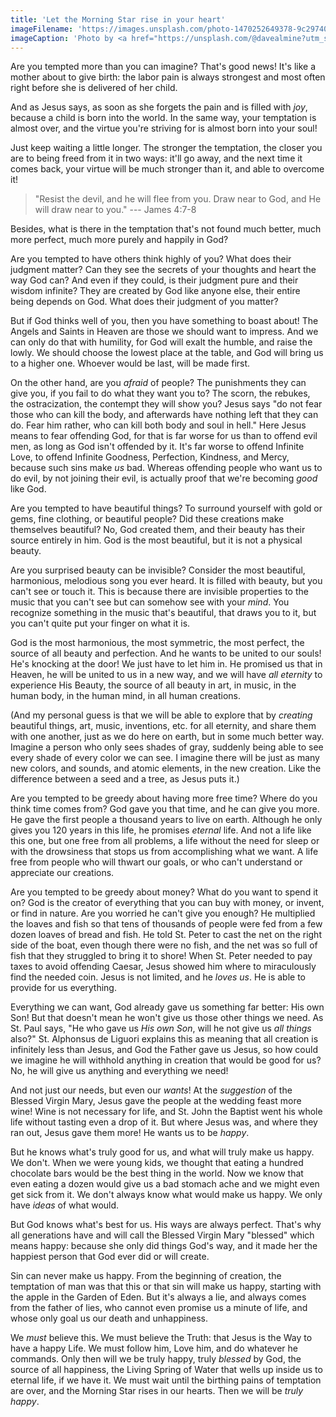 ```yaml
---
title: 'Let the Morning Star rise in your heart'
imageFilename: 'https://images.unsplash.com/photo-1470252649378-9c29740c9fa8?ixid=MnwxMjA3fDB8MHxwaG90by1wYWdlfHx8fGVufDB8fHx8&ixlib=rb-1.2.1&auto=format&fit=crop&w=1170&q=80'
imageCaption: 'Photo by <a href="https://unsplash.com/@davealmine?utm_source=unsplash&utm_medium=referral&utm_content=creditCopyText">Dawid Zawiła</a> on <a href="https://unsplash.com/?utm_source=unsplash&utm_medium=referral&utm_content=creditCopyText">Unsplash</a>'
---
```


Are you tempted more than you can imagine? That's good news! It's like a mother about to give birth: the labor pain is always strongest and most often right before she is delivered of her child.

And as Jesus says, as soon as she forgets the pain and is filled with *joy*, because a child is born into the world. In the same way, your temptation is almost over, and the virtue you're striving for is almost born into your soul!

Just keep waiting a little longer. The stronger the temptation, the closer you are to being freed from it in two ways: it'll go away, and the next time it comes back, your virtue will be much stronger than it, and able to overcome it!

> "Resist the devil, and he will flee from you. Draw near to God, and He will draw near to you." --- James 4:7-8

Besides, what is there in the temptation that's not found much better, much more perfect, much more purely and happily in God?

Are you tempted to have others think highly of you? What does their judgment matter? Can they see the secrets of your thoughts and heart the way God can? And even if they could, is their judgment pure and their wisdom infinite? They are created by God like anyone else, their entire being depends on God. What does their judgment of you matter?

But if God thinks well of you, then you have something to boast about! The Angels and Saints in Heaven are those we should want to impress. And we can only do that with humility, for God will exalt the humble, and raise the lowly. We should choose the lowest place at the table, and God will bring us to a higher one. Whoever would be last, will be made first.

On the other hand, are you *afraid* of people? The punishments they can give you, if you fail to do what they want you to? The scorn, the rebukes, the ostracization, the contempt they will show you? Jesus says "do not fear those who can kill the body, and afterwards have nothing left that they can do. Fear him rather, who can kill both body and soul in hell." Here Jesus means to fear offending God, for that is far worse for us than to offend evil men, as long as God isn't offended by it. It's far worse to offend Infinite Love, to offend Infinite Goodness, Perfection, Kindness, and Mercy, because such sins make *us* bad. Whereas offending people who want us to do evil, by not joining their evil, is actually proof that we're becoming *good* like God.

Are you tempted to have beautiful things? To surround yourself with gold or gems, fine clothing, or beautiful people? Did these creations make themselves beautiful? No, God created them, and their beauty has their source entirely in him. God is the most beautiful, but it is not a physical beauty.

Are you surprised beauty can be invisible? Consider the most beautiful, harmonious, melodious song you ever heard. It is filled with beauty, but you can't see or touch it. This is because there are invisible properties to the music that you can't see but can somehow see with your *mind*. You recognize something in the music that's beautiful, that draws you to it, but you can't quite put your finger on what it is.

God is the most harmonious, the most symmetric, the most perfect, the source of all beauty and perfection. And he wants to be united to our souls! He's knocking at the door! We just have to let him in. He promised us that in Heaven, he will be united to us in a new way, and we will have *all eternity* to experience His Beauty, the source of all beauty in art, in music, in the human body, in the human mind, in all human creations.

(And my personal guess is that we will be able to explore that by *creating* beautiful things, art, music, inventions, etc. for all eternity, and share them with one another, just as we do here on earth, but in some much better way. Imagine a person who only sees shades of gray, suddenly being able to see every shade of every color we can see. I imagine there will be just as many new colors, and sounds, and atomic elements, in the new creation. Like the difference between a seed and a tree, as Jesus puts it.)

Are you tempted to be greedy about having more free time? Where do you think time comes from? God gave you that time, and he can give you more. He gave the first people a thousand years to live on earth. Although he only gives you 120 years in this life, he promises *eternal* life. And not a life like this one, but one free from all problems, a life without the need for sleep or with the drowsiness that stops us from accomplishing what we want. A life free from people who will thwart our goals, or who can't understand or appreciate our creations.

Are you tempted to be greedy about money? What do you want to spend it on? God is the creator of everything that you can buy with money, or invent, or find in nature. Are you worried he can't give you enough? He multiplied the loaves and fish so that tens of thousands of people were fed from a few dozen loaves of bread and fish. He told St. Peter to cast the net on the right side of the boat, even though there were no fish, and the net was so full of fish that they struggled to bring it to shore! When St. Peter needed to pay taxes to avoid offending Caesar, Jesus showed him where to miraculously find the needed coin. Jesus is not limited, and he *loves us*. He is able to provide for us everything.

Everything we can want, God already gave us something far better: His own Son! But that doesn't mean he won't give us those other things we need. As St. Paul says, "He who gave us *His own Son*, will he not give us *all things* also?" St. Alphonsus de Liguori explains this as meaning that all creation is infinitely less than Jesus, and God the Father gave us Jesus, so how could we imagine he will withhold anything in creation that would be good for us? No, he will give us anything and everything we need!

And not just our needs, but even our *wants*! At the *suggestion* of the Blessed Virgin Mary, Jesus gave the people at the wedding feast more wine! Wine is not necessary for life, and St. John the Baptist went his whole life without tasting even a drop of it. But where Jesus was, and where they ran out, Jesus gave them more! He wants us to be *happy*.

But he knows what's truly good for us, and what will truly make us happy. We don't. When we were young kids, we thought that eating a hundred chocolate bars would be the best thing in the world. Now we know that even eating a dozen would give us a bad stomach ache and we might even get sick from it. We don't always know what would make us happy. We only have *ideas* of what would.

But God knows what's best for us. His ways are always perfect. That's why all generations have and will call the Blessed Virgin Mary "blessed" which means happy: because she only did things God's way, and it made her the happiest person that God ever did or will create.

Sin can never make us happy. From the beginning of creation, the temptation of man was that this or that sin will make us happy, starting with the apple in the Garden of Eden. But it's always a lie, and always comes from the father of lies, who cannot even promise us a minute of life, and whose only goal us our death and unhappiness.

We *must* believe this. We must believe the Truth: that Jesus is the Way to have a happy Life. We must follow him, Love him, and do whatever he commands. Only then will we be truly happy, truly *blessed* by God, the source of all happiness, the Living Spring of Water that wells up inside us to eternal life, if we have it. We must wait until the birthing pains of temptation are over, and the Morning Star rises in our hearts. Then we will be *truly happy*.

